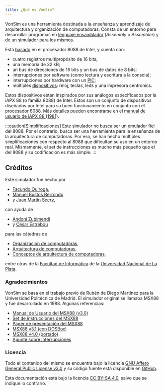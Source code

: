 ```yaml
---
title: ¿Qué es VonSim?
---
```


VonSim es una herramienta destinada a la enseñanza y aprendizaje de arquitectura y organización de computadoras. Consta de un entorno para desarrollar programas en [lenguaje ensamblador](/docs/cpu/assembly/) (_Assembly_ o _Assembler_) y de un simulador para los mismos.

Está [basado](/docs/cpu/) en el procesador 8088 de Intel, y cuenta con:

- cuatro registros multipropósito de 16 bits;
- una memoria de 32 kB;
- un bus de direcciones de 16 bits y un bus de datos de 8 bits;
- interrupciones por software (como lectura y escritura a la consola);
- interrupciones por hardware con un [PIC](/docs/io/modules/pic/);
- múltiples [dispositivos](/docs/io/devices/): reloj, teclas, leds y una impresora centronics.

Estos dispositivos están inspirados por sus análogos especificados por la iAPX 88 (o familia 8088) de Intel. Estos son un conjunto de dispositivos diseñados por Intel para su buen funcionamiento en conjunto con el procesador 8088. Más detalles pueden encontrarse en el [manual de usuario de iAPX 88 (1981)](http://www.bitsavers.org/components/intel/_dataBooks/1981_iAPX_86_88_Users_Manual.pdf).

:::caution[Simplificaciones]
Este simulador no busca ser un emulador fiel del 8088. Por el contrario, busca ser una herramienta para la enseñanza de la arquitectura de computadoras. Por eso, se han hecho múltiples simplificaciones con respecto al 8088 que dificultan su uso en un entorno real. Mismamente, el set de instrucciones es mucho más pequeño que el del 8088 y su codificación es más simple.
:::

## Créditos

Este simulador fue hecho por

- [Facundo Quiroga](http://facundoq.github.io/),
- [Manuel Bustos Berrondo](https://github.com/manuelbb)
- y [Juan Martín Seery](https://juanm04.com),

con ayuda de

- [Andoni Zubimendi](https://github.com/AndoniZubimendi)
- y [César Estrebou](https://github.com/cesarares)

para las cátedras de

- [Organización de computadoras](http://weblidi.info.unlp.edu.ar/catedras/organiza/),
- [Arquitectura de computadoras](http://weblidi.info.unlp.edu.ar/catedras/arquitecturaP2003/),
- [Conceptos de arquitectura de computadoras](http://weblidi.info.unlp.edu.ar/catedras/ConArqCom/),

entre otras de la [Facultad de Informática](https://info.unlp.edu.ar/) de la [Universidad Nacional de La Plata](https://www.unlp.edu.ar/).

### Agradecimientos

VonSim se basa en el trabajo previo de Rubén de Diego Martínez para la Universidad Politécnica de Madrid. El simulador original se llamaba MSX88 y fue desarrollado en 1988. Algunas referencias:

- [Manual de Usuario del MSX88 (v3.0)](/docs/msx88/Manual-MSX88.pdf)
- [Set de instrucciones del MSX88](/docs/msx88/set-instr-MSX88.PDF)
- [Paper de presentación del MSX88](/docs/msx88/msx88-original-paper.pdf)
- [MSX88 v3.1 (con DOSBox)](/docs/msx88/MSX88Portable.zip)
- [MSX88 v4.0 (portado)](/docs/msx88/msx88_2017.rar)
- [Apunte sobre interrupciones](/docs/msx88/apunte-interrupciones.pdf)

### Licencia

Todo el contenido del mismo se encuentra bajo la licencia [GNU Affero General Public License v3.0](https://github.com/vonsim/vonsim/blob/main/LICENSE) y su código fuente está disponible en [GitHub](https://github.com/vonsim/vonsim).

Esta documentación está bajo la licencia [CC BY-SA 4.0](https://creativecommons.org/licenses/by-sa/4.0/), salvo que se indique lo contrario.
